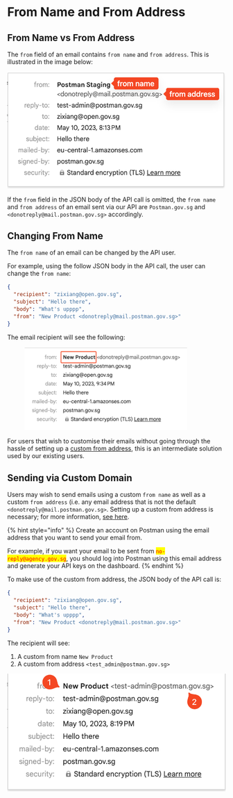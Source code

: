 # From Name and From Address

## From Name vs From Address

The `from` field of an email contains `from name` and `from address`. This is illustrated in the image below:

![](../../../.gitbook/assets/from-name-and-address.png)

If the `from` field in the JSON body of the API call is omitted, the `from name` and `from address` of an email sent via our API  are `Postman.gov.sg` and `<donotreply@mail.postman.gov.sg>` accordingly.

## Changing From Name

The `from name` of an email can be changed by the API user.

For example, using the follow JSON body in the API call, the user can change the `from name`:

```json
{
  "recipient": "zixiang@open.gov.sg",
  "subject": "Hello there",
  "body": "What's upppp",
  "from": "New Product <donotreply@mail.postman.gov.sg>"
}
```

The email recipient will see the following:

<figure><img src="../../../.gitbook/assets/custom-from-name.png" alt="" width="375"><figcaption></figcaption></figure>

For users that wish to customise their emails without going through the hassle of setting up a [custom from address](../custom-from-address.md), this is an intermediate solution used by our existing users.

## Sending via Custom Domain

Users may wish to send emails using a custom `from name` as well as a custom `from address` (i.e. any email address that is not the default `<donotreply@mail.postman.gov.sg>`. Setting up a custom from address is necessary; for more information, [see here](../custom-from-address.md).

{% hint style="info" %}
Create an account on Postman using the email address that you want to send your email from.

For example, if you want your email to be sent from <mark style="color:red;">`no-reply@agency.gov.sg`</mark>, you should log into Postman using this email address and generate your API keys on the dashboard.
{% endhint %}

To make use of the custom from address, the JSON body of the API call is:

```json
{
  "recipient": "zixiang@open.gov.sg",
  "subject": "Hello there",
  "body": "What's upppp",
  "from": "New Product <donotreply@mail.postman.gov.sg>"
}
```

The recipient will see:

1. A custom from name `New Product`
2. A custom from address `<test_admin@postman.gov.sg>`

![](../../../.gitbook/assets/custom-domain.png)
